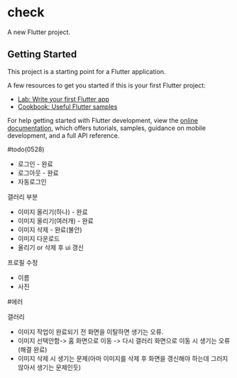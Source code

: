 # check

A new Flutter project.

## Getting Started

This project is a starting point for a Flutter application.

A few resources to get you started if this is your first Flutter project:

- [Lab: Write your first Flutter app](https://docs.flutter.dev/get-started/codelab)
- [Cookbook: Useful Flutter samples](https://docs.flutter.dev/cookbook)

For help getting started with Flutter development, view the
[online documentation](https://docs.flutter.dev/), which offers tutorials,
samples, guidance on mobile development, and a full API reference.

#todo(0528)<br>

- 로그인 - 완료
- 로그아웃 - 완료
- 자동로그인

갤러리 부분<br>

- 이미지 올리기(하나) - 완료
- 이미지 올리기(여러개) - 완료
- 이미지 삭제 - 완료(불안)
- 이미지 다운로드
- 올리기 or 삭제 후 ui 갱신

프로필 수정

- 이름
- 사진

#에러<br>

갤러리<br>

- 이미지 작업이 완료되기 전 화면을 이탈하면 생기는 오류.
- 이미지 선택안함-> 홈 화면으로 이동 -> 다시 갤러리 화면으로 이동 시 생기는 오류(해결 완료)
- 이미지 삭제 시 생기는 문제(아마 이미지를 삭제 후 화면을 갱신해야 하는데 그러지 않아서 생기는 문제인듯)
